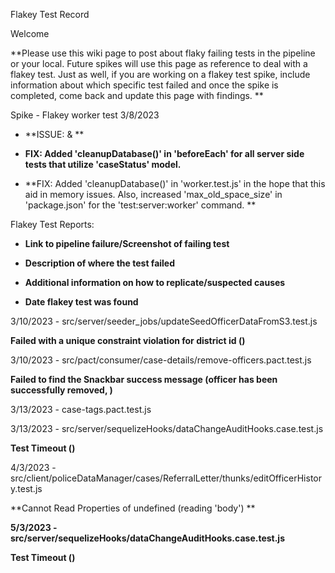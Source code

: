 Flakey Test Record

Welcome

**Please use this wiki page to post about flaky failing tests in the
pipeline or your local. Future spikes will use this page as reference to
deal with a flakey test. Just as well, if you are working on a flakey
test spike, include information about which specific test failed and
once the spike is completed, come back and update this page with
findings. **

Spike - Flakey worker test 3/8/2023

-   **ISSUE: & **

-   **FIX: Added 'cleanupDatabase()' in 'beforeEach' for all server
    side tests that utilize 'caseStatus' model.**

-   **FIX: Added 'cleanupDatabase()' in 'worker.test.js' in the hope
    that this aid in memory issues. Also, increased
    'max_old_space_size' in 'package.json' for the
    'test:server:worker' command. **

Flakey Test Reports:

-   **Link to pipeline failure/Screenshot of failing test**

-   **Description of where the test failed**

-   **Additional information on how to replicate/suspected causes**

-   **Date flakey test was found**

3/10/2023 - src/server/seeder_jobs/updateSeedOfficerDataFromS3.test.js

**Failed with a unique constraint violation for district id ()**

3/10/2023 - src/pact/consumer/case-details/remove-officers.pact.test.js

**Failed to find the Snackbar success message (officer has been
successfully removed, )**

3/13/2023 - case-tags.pact.test.js

3/13/2023 - src/server/sequelizeHooks/dataChangeAuditHooks.case.test.js

**Test Timeout ()**

4/3/2023 -
src/client/policeDataManager/cases/ReferralLetter/thunks/editOfficerHistory.test.js

**Cannot Read Properties of undefined (reading 'body') **

**5/3/2023 -
src/server/sequelizeHooks/dataChangeAuditHooks.case.test.js**

**Test Timeout ()**

